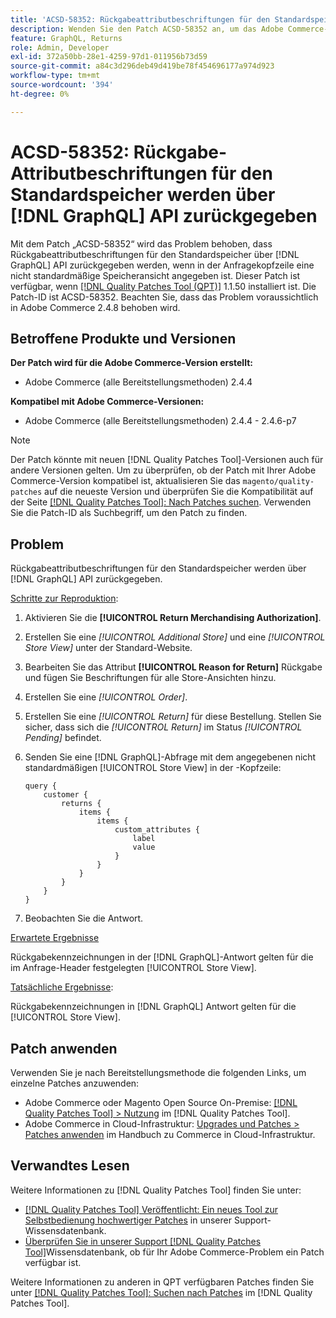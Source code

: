 ```yaml
---
title: 'ACSD-58352: Rückgabeattributbeschriftungen für den Standardspeicher werden über die API  [!DNL GraphQL] .'
description: Wenden Sie den Patch ACSD-58352 an, um das Adobe Commerce-Problem zu beheben, bei dem Rückgabeattributbeschriftungen für den Standardspeicher über die API zurückgegeben werden [!DNL GraphQL]  wenn in der Anfragekopfzeile eine nicht standardmäßige Speicheransicht angegeben ist.
feature: GraphQL, Returns
role: Admin, Developer
exl-id: 372a50bb-28e1-4259-97d1-011956b73d59
source-git-commit: a84c3d296deb49d419be78f454696177a974d923
workflow-type: tm+mt
source-wordcount: '394'
ht-degree: 0%

---
```


# ACSD-58352: Rückgabe-Attributbeschriftungen für den Standardspeicher werden über [!DNL GraphQL] API zurückgegeben

Mit dem Patch „ACSD-58352“ wird das Problem behoben, dass Rückgabeattributbeschriftungen für den Standardspeicher über [!DNL GraphQL] API zurückgegeben werden, wenn in der Anfragekopfzeile eine nicht standardmäßige Speicheransicht angegeben ist. Dieser Patch ist verfügbar, wenn [[!DNL Quality Patches Tool (QPT)]](/help/announcements/adobe-commerce-announcements/magento-quality-patches-released-new-tool-to-self-serve-quality-patches.md) 1.1.50 installiert ist. Die Patch-ID ist ACSD-58352. Beachten Sie, dass das Problem voraussichtlich in Adobe Commerce 2.4.8 behoben wird.

## Betroffene Produkte und Versionen

**Der Patch wird für die Adobe Commerce-Version erstellt:**

* Adobe Commerce (alle Bereitstellungsmethoden) 2.4.4

**Kompatibel mit Adobe Commerce-Versionen:**

* Adobe Commerce (alle Bereitstellungsmethoden) 2.4.4 - 2.4.6-p7

>[!NOTE]
>
>Der Patch könnte mit neuen [!DNL Quality Patches Tool]-Versionen auch für andere Versionen gelten. Um zu überprüfen, ob der Patch mit Ihrer Adobe Commerce-Version kompatibel ist, aktualisieren Sie das `magento/quality-patches` auf die neueste Version und überprüfen Sie die Kompatibilität auf der Seite [[!DNL Quality Patches Tool]: Nach Patches suchen](https://experienceleague.adobe.com/tools/commerce-quality-patches/index.html?lang=de). Verwenden Sie die Patch-ID als Suchbegriff, um den Patch zu finden.

## Problem

Rückgabeattributbeschriftungen für den Standardspeicher werden über [!DNL GraphQL] API zurückgegeben.

<u>Schritte zur Reproduktion</u>:

1. Aktivieren Sie die **[!UICONTROL Return Merchandising Authorization]**.
1. Erstellen Sie eine *[!UICONTROL Additional Store]* und eine *[!UICONTROL Store View]* unter der Standard-Website.
1. Bearbeiten Sie das Attribut **[!UICONTROL Reason for Return]** Rückgabe und fügen Sie Beschriftungen für alle Store-Ansichten hinzu.
1. Erstellen Sie eine *[!UICONTROL Order]*.
1. Erstellen Sie eine *[!UICONTROL Return]* für diese Bestellung. Stellen Sie sicher, dass sich die *[!UICONTROL Return]* im Status *[!UICONTROL Pending]* befindet.
1. Senden Sie eine [!DNL GraphQL]-Abfrage mit dem angegebenen nicht standardmäßigen [!UICONTROL Store View] in der -Kopfzeile:

   ```
   query {
       customer {
           returns {
               items {
                   items {
                       custom_attributes {
                           label
                           value
                       }
                   }
               }
           }
       }
   }
   ```

1. Beobachten Sie die Antwort.

<u>Erwartete Ergebnisse</u>

Rückgabekennzeichnungen in der [!DNL GraphQL]-Antwort gelten für die im Anfrage-Header festgelegten [!UICONTROL Store View].

<u>Tatsächliche Ergebnisse</u>:

Rückgabekennzeichnungen in [!DNL GraphQL] Antwort gelten für die [!UICONTROL Store View].

## Patch anwenden

Verwenden Sie je nach Bereitstellungsmethode die folgenden Links, um einzelne Patches anzuwenden:

* Adobe Commerce oder Magento Open Source On-Premise: [[!DNL Quality Patches Tool] > Nutzung](https://experienceleague.adobe.com/docs/commerce-operations/tools/quality-patches-tool/usage.html?lang=de) im [!DNL Quality Patches Tool].
* Adobe Commerce in Cloud-Infrastruktur: [Upgrades und Patches > Patches anwenden](https://experienceleague.adobe.com/docs/commerce-cloud-service/user-guide/develop/upgrade/apply-patches.html?lang=de) im Handbuch zu Commerce in Cloud-Infrastruktur.

## Verwandtes Lesen

Weitere Informationen zu [!DNL Quality Patches Tool] finden Sie unter:

* [[!DNL Quality Patches Tool] Veröffentlicht: Ein neues Tool zur Selbstbedienung hochwertiger Patches](/help/announcements/adobe-commerce-announcements/magento-quality-patches-released-new-tool-to-self-serve-quality-patches.md) in unserer Support-Wissensdatenbank.
* [Überprüfen Sie in unserer Support [!DNL Quality Patches Tool]](/help/support-tools/patches-available-in-qpt-tool/check-patch-for-magento-issue-with-magento-quality-patches.md)Wissensdatenbank, ob für Ihr Adobe Commerce-Problem ein Patch verfügbar ist.

Weitere Informationen zu anderen in QPT verfügbaren Patches finden Sie unter [[!DNL Quality Patches Tool]: Suchen nach Patches](https://experienceleague.adobe.com/tools/commerce-quality-patches/index.html?lang=de) im [!DNL Quality Patches Tool].
